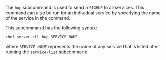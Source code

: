 The `hup` subcommand is used to send a `SIGHUP` to all services. This
command can also be run for an individual service by specifying the name
of the service in the command.

This subcommand has the following syntax:

```bash
chef-server-ctl hup SERVICE_NAME
```

where `SERVICE_NAME` represents the name of any service that is listed
after running the `service-list` subcommand.
